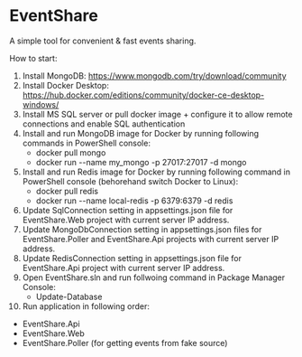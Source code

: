 # EventShare
A simple tool for convenient &amp; fast events sharing.

How to start:
1. Install MongoDB: https://www.mongodb.com/try/download/community
2. Install Docker Desktop: https://hub.docker.com/editions/community/docker-ce-desktop-windows/
3. Install MS SQL server or pull docker image + configure it to allow remote connections and enable SQL authentication
4. Install and run MongoDB image for Docker by running following commands in PowerShell console:
   - docker pull mongo
   - docker run --name my_mongo -p 27017:27017 -d mongo
5. Install and run Redis image for Docker by running following command in PowerShell console (behorehand switch Docker to Linux):
   - docker pull redis
   - docker run --name local-redis -p 6379:6379 -d redis 
6. Update SqlConnection setting in appsettings.json file for EventShare.Web project with current server IP address.
7. Update MongoDbConnection setting in appsettings.json files for EventShare.Poller and EventShare.Api projects with current server IP address.
8. Update RedisConnection setting in appsettings.json file for EventShare.Api project with current server IP address.
9. Open EventShare.sln and run follwoing command in Package Manager Console:
   - Update-Database
10. Run application in following order:
   - EventShare.Api
   - EventShare.Web
   - EventShare.Poller (for getting events from fake source)